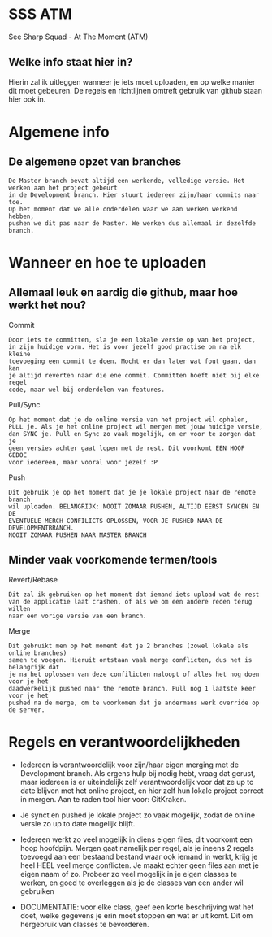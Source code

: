 # SSS ATM

See Sharp Squad - At The Moment (ATM)

## Welke info staat hier in?

Hierin zal ik uitleggen wanneer je iets moet uploaden, en op welke manier dit moet gebeuren.
De regels en richtlijnen omtreft gebruik van github staan hier ook in.

# Algemene info

## De algemene opzet van branches

```
De Master branch bevat altijd een werkende, volledige versie. Het werken aan het project gebeurt
in de Development branch. Hier stuurt iedereen zijn/haar commits naar toe.
Op het moment dat we alle onderdelen waar we aan werken werkend hebben, 
pushen we dit pas naar de Master. We werken dus allemaal in dezelfde branch.
```

# Wanneer en hoe te uploaden

## Allemaal leuk en aardig die github, maar hoe werkt het nou?

Commit

```
Door iets te committen, sla je een lokale versie op van het project,
in zijn huidige vorm. Het is voor jezelf good practise om na elk kleine
toevoeging een commit te doen. Mocht er dan later wat fout gaan, dan kan
je altijd reverten naar die ene commit. Committen hoeft niet bij elke regel
code, maar wel bij onderdelen van features. 

```

Pull/Sync

```
Op het moment dat je de online versie van het project wil ophalen,
PULL je. Als je het online project wil mergen met jouw huidige versie,
dan SYNC je. Pull en Sync zo vaak mogelijk, om er voor te zorgen dat je
geen versies achter gaat lopen met de rest. Dit voorkomt EEN HOOP GEDOE
voor iedereen, maar vooral voor jezelf :P

```

Push

```
Dit gebruik je op het moment dat je je lokale project naar de remote branch
wil uploaden. BELANGRIJK: NOOIT ZOMAAR PUSHEN, ALTIJD EERST SYNCEN EN DE 
EVENTUELE MERCH CONFILICTS OPLOSSEN, VOOR JE PUSHED NAAR DE DEVELOPMENTBRANCH.
NOOIT ZOMAAR PUSHEN NAAR MASTER BRANCH

```

## Minder vaak voorkomende termen/tools

Revert/Rebase

```
Dit zal ik gebruiken op het moment dat iemand iets upload wat de rest
van de applicatie laat crashen, of als we om een andere reden terug willen
naar een vorige versie van een branch.

```

Merge
```
Dit gebruikt men op het moment dat je 2 branches (zowel lokale als online branches)
samen te voegen. Hieruit ontstaan vaak merge conflicten, dus het is belangrijk dat
je na het oplossen van deze confilicten naloopt of alles het nog doen voor je het 
daadwerkelijk pushed naar the remote branch. Pull nog 1 laatste keer voor je het 
pushed na de merge, om te voorkomen dat je andermans werk override op de server. 

```


# Regels en verantwoordelijkheden

* Iedereen is verantwoordelijk voor zijn/haar eigen merging met de Development branch.
Als ergens hulp bij nodig hebt, vraag dat gerust, maar iedereen is er uiteindelijk zelf
verantwoordelijk voor dat ze up to date blijven met het online project, en hier zelf hun
lokale project correct in mergen. Aan te raden tool hier voor: GitKraken.

* Je synct en pushed je lokale project zo vaak mogelijk, zodat de online versie zo up to date mogelijk blijft.

* Iedereen werkt zo veel mogelijk in diens eigen files, dit voorkomt een hoop hoofdpijn.
Mergen gaat namelijk per regel, als je ineens 2 regels toevoegd aan een bestaand bestand
waar ook iemand in werkt, krijg je heel HEEL veel merge conflicten. Je maakt echter geen
files aan met je eigen naam of zo. Probeer zo veel mogelijk in je eigen classes te werken,
en goed te overleggen als je de classes van een ander wil gebruiken

* DOCUMENTATIE: voor elke class, geef een korte beschrijving wat het doet, welke gegevens
je erin moet stoppen en wat er uit komt. Dit om hergebruik van classes te bevorderen.


